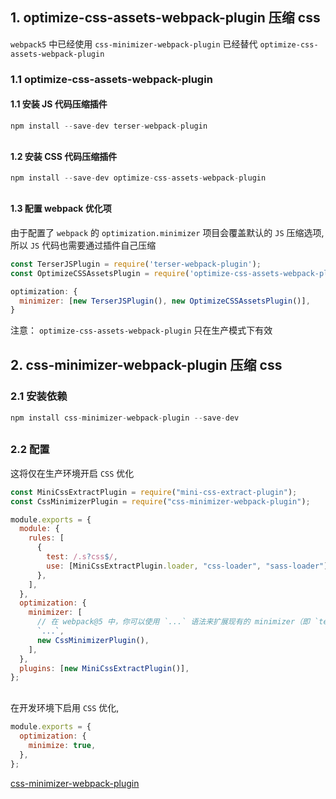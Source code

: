 ## 1. optimize-css-assets-webpack-plugin 压缩 css
`webpack5` 中已经使用 `css-minimizer-webpack-plugin` 已经替代 `optimize-css-assets-webpack-plugin`

### 1.1 optimize-css-assets-webpack-plugin
#### 1.1 安装 JS 代码压缩插件
```js
npm install --save-dev terser-webpack-plugin
```
<div style="margin-bottom: 30px;"></div>

#### 1.2 安装 CSS 代码压缩插件
```js
npm install --save-dev optimize-css-assets-webpack-plugin
```
<div style="margin-bottom: 30px;"></div>

#### 1.3 配置 webpack 优化项
由于配置了 `webpack` 的 `optimization.minimizer` 项目会覆盖默认的 `JS` 压缩选项, 所以 `JS` 代码也需要通过插件自己压缩
```js
const TerserJSPlugin = require('terser-webpack-plugin');
const OptimizeCSSAssetsPlugin = require('optimize-css-assets-webpack-plugin');

optimization: {
  minimizer: [new TerserJSPlugin(), new OptimizeCSSAssetsPlugin()],
}
```
注意： `optimize-css-assets-webpack-plugin` 只在生产模式下有效
<div style="margin-bottom: 30px;"></div>

## 2. css-minimizer-webpack-plugin 压缩 css
### 2.1 安装依赖
```js
npm install css-minimizer-webpack-plugin --save-dev
```
<div style="margin-bottom: 30px;"></div>

### 2.2 配置
这将仅在生产环境开启 `CSS` 优化
```js
const MiniCssExtractPlugin = require("mini-css-extract-plugin");
const CssMinimizerPlugin = require("css-minimizer-webpack-plugin");

module.exports = {
  module: {
    rules: [
      {
        test: /.s?css$/,
        use: [MiniCssExtractPlugin.loader, "css-loader", "sass-loader"],
      },
    ],
  },
  optimization: {
    minimizer: [
      // 在 webpack@5 中，你可以使用 `...` 语法来扩展现有的 minimizer（即 `terser-webpack-plugin`）
      `...`,
      new CssMinimizerPlugin(),
    ],
  },
  plugins: [new MiniCssExtractPlugin()],
};
```
<div style="margin-bottom: 30px;"></div>

在开发环境下启用 `CSS` 优化,
```js
module.exports = {
  optimization: {
    minimize: true,
  },
};
```


[css-minimizer-webpack-plugin](https://webpack.docschina.org/plugins/css-minimizer-webpack-plugin/)